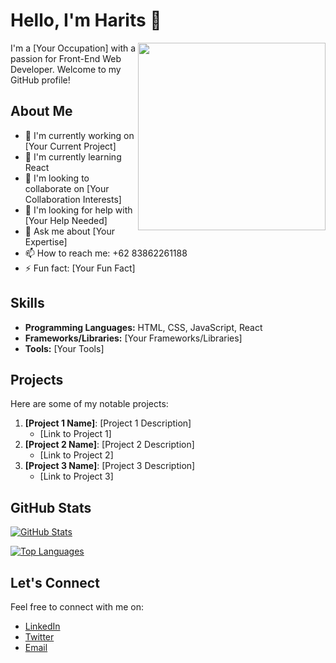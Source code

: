 # Hello, I'm Harits 👋

<img align="right" src="https://github.com/[your-username]/[your-username]/blob/main/profile-image.jpg?raw=true" width="300" height="300" />

I'm a [Your Occupation] with a passion for Front-End Web Developer. Welcome to my GitHub profile!

## About Me

- 🔭 I'm currently working on [Your Current Project]
- 🌱 I'm currently learning React
- 👯 I'm looking to collaborate on [Your Collaboration Interests]
- 🤔 I'm looking for help with [Your Help Needed]
- 💬 Ask me about [Your Expertise]
- 📫 How to reach me: +62 83862261188
- ⚡ Fun fact: [Your Fun Fact]

## Skills

- **Programming Languages:** HTML, CSS, JavaScript, React
- **Frameworks/Libraries:** [Your Frameworks/Libraries]
- **Tools:** [Your Tools]

## Projects

Here are some of my notable projects:

1. **[Project 1 Name]**: [Project 1 Description]
   - [Link to Project 1]
2. **[Project 2 Name]**: [Project 2 Description]
   - [Link to Project 2]
3. **[Project 3 Name]**: [Project 3 Description]
   - [Link to Project 3]

## GitHub Stats

[![GitHub Stats](https://github-readme-stats.vercel.app/api?username=[your-username]&show_icons=true&theme=radical)](https://github.com/[your-username])

[![Top Languages](https://github-readme-stats.vercel.app/api/top-langs/?username=[your-username]&layout=compact&theme=radical)](https://github.com/[your-username])

## Let's Connect

Feel free to connect with me on:

- [LinkedIn](https://www.linkedin.com/in/muhammad-harits-detya-irawan)
- [Twitter](https://twitter.com/[your-twitter-username])
- [Email](mailto:muhammadharitsdetyairawan2004@mail.ugm.ac.id)
